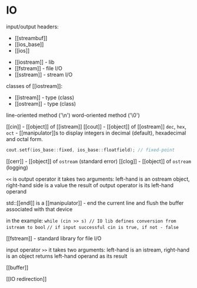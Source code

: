 # IO
input/output
headers:

- [[streambuf]]
- [[ios_base]]
- [[ios]]
* [[iostream]] - lib
* [[fstream]] - file I/O
* [[sstream]] - stream I/O

classes of [[iostream]]:
* [[istream]] - type (class)
* [[ostream]] - type (class)


line-oriented method ('\n') 
word-oriented method ('\0')

[[cin]] - [[object]] of [[istream]]
[[cout]] - [[object]] of [[ostream]]
`dec`, `hex`, `oct` - [[manipulator]]s to display integers in decimal (default), hexadecimal and octal form.
```c++
cout.setf(ios_base::fixed, ios_base::floatfield); // fixed-point
```

[[cerr]] - [[object]] of `ostream` (standard error)
[[clog]] - [[object]] of `ostream` (logging)

``<<`` is output operator
it takes two arguments: left-hand is an ostream object, right-hand side is a value
the result of output operator is its left-hand operand

std::[[endl]] is a [[manipulator]] - end the current line and flush the buffer associated with that device

in the example:
`while (cin >> s) // IO lib defines conversion from istream to bool`
`// if input successful cin is true, if not - false`

[[fstream]] - standard library for file I/O

input operator `>>`
it takes two arguments: left-hand is an istream, right-hand is an object
returns left-hand operand as its result


[[buffer]]

[[IO redirection]]
